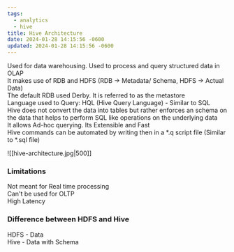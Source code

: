 ```yaml
---
tags:
  - analytics
  - hive
title: Hive Architecture
date: 2024-01-28 14:15:56 -0600
updated: 2024-01-28 14:15:56 -0600
---
```


Used for data warehousing. Used to process and query structured data in OLAP  
It makes use of RDB and HDFS (RDB -> Metadata/ Schema, HDFS -> Actual Data)  
The default RDB used Derby. It is referred to as the metastore  
Language used to Query: HQL (Hive Query Language) - Similar to SQL  
Hive does not convert the data into tables but rather enforces an schema on the data that helps to perform SQL like operations on the underlying data  
It allows Ad-hoc querying. Its Extensible and Fast  
Hive commands can be automated by writing then in a \*.q script file (Similar to \*.sql file)

![[hive-architecture.jpg|500]]

### Limitations

Not meant for Real time processing  
Can't be used for OLTP  
High Latency

### Difference between HDFS and Hive

HDFS - Data  
Hive - Data with Schema
